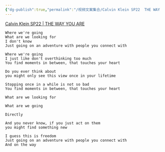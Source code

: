 ```yaml
---
{"dg-publish":true,"permalink":"/视频文案集合/Calvin Klein SP22  THE WAY YOU ARE/"}
---
```



[Calvin Klein SP22 | THE WAY YOU ARE](https://www.xinpianchang.com/a11811220?from=articleCollectDetail)
```
Where we're going
What are we looking for
I don't know
Just going on an adventure with people you connect with

Where we're going
I just like don't overthinking too much
You find moments in between, that touches your heart

Do you ever think about
you might only see this view once in your lifetime

Stopping once in a while is not so bad
You find moments in between, that touches your heart

What are we looking for

What are we going

Directly

And you never know, if you just act on them
you might find something new

I guess this is freedom
Just going on an adventure with people you connect with
And on the way
```